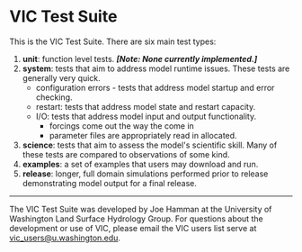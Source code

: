 VIC Test Suite
=======

This is the VIC Test Suite.  There are six main test types:

1.  **unit**:  function level tests.  ***[Note: None currently implemented.]***
2.  **system**: tests that aim to address model runtime issues.  These tests are generally very quick.
    * configuration errors - tests that address model startup and error checking.
    * restart:  tests that address model state and restart capacity.
    * I/O:  tests that address model input and output functionality.
        *  forcings come out the way the come in
        *  parameter files are appropriately read in allocated.
3.  **science**:  tests that aim to assess the model's scientific skill.  Many of these tests are compared to observations of some kind.
4.  **examples**:  a set of examples that users may download and run.
5.  **release**:  longer, full domain simulations performed prior to release demonstrating model output for a final release.

-------

The VIC Test Suite was developed by Joe Hamman at the University of Washington Land Surface Hydrology Group.  For questions about the development or use of VIC, please email the VIC users list serve at vic_users@u.washington.edu.
